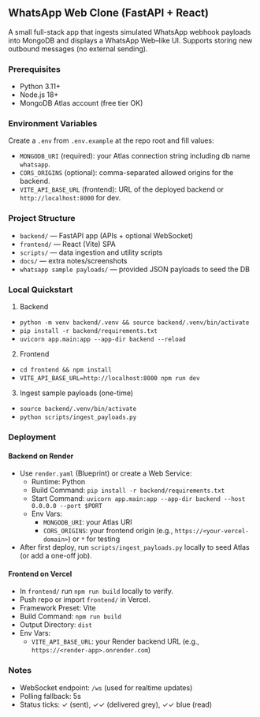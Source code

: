 ## WhatsApp Web Clone (FastAPI + React)

A small full-stack app that ingests simulated WhatsApp webhook payloads into MongoDB and displays a WhatsApp Web–like UI. Supports storing new outbound messages (no external sending).

### Prerequisites
- Python 3.11+
- Node.js 18+
- MongoDB Atlas account (free tier OK)

### Environment Variables
Create a `.env` from `.env.example` at the repo root and fill values:
- `MONGODB_URI` (required): your Atlas connection string including db name `whatsapp`.
- `CORS_ORIGINS` (optional): comma-separated allowed origins for the backend.
- `VITE_API_BASE_URL` (frontend): URL of the deployed backend or `http://localhost:8000` for dev.

### Project Structure
- `backend/` — FastAPI app (APIs + optional WebSocket)
- `frontend/` — React (Vite) SPA
- `scripts/` — data ingestion and utility scripts
- `docs/` — extra notes/screenshots
- `whatsapp sample payloads/` — provided JSON payloads to seed the DB

### Local Quickstart
1) Backend
- `python -m venv backend/.venv && source backend/.venv/bin/activate`
- `pip install -r backend/requirements.txt`
- `uvicorn app.main:app --app-dir backend --reload`

2) Frontend
- `cd frontend && npm install`
- `VITE_API_BASE_URL=http://localhost:8000 npm run dev`

3) Ingest sample payloads (one-time)
- `source backend/.venv/bin/activate`
- `python scripts/ingest_payloads.py`

### Deployment

#### Backend on Render
- Use `render.yaml` (Blueprint) or create a Web Service:
  - Runtime: Python
  - Build Command: `pip install -r backend/requirements.txt`
  - Start Command: `uvicorn app.main:app --app-dir backend --host 0.0.0.0 --port $PORT`
  - Env Vars:
    - `MONGODB_URI`: your Atlas URI
    - `CORS_ORIGINS`: your frontend origin (e.g., `https://<your-vercel-domain>`) or `*` for testing
- After first deploy, run `scripts/ingest_payloads.py` locally to seed Atlas (or add a one-off job).

#### Frontend on Vercel
- In `frontend/` run `npm run build` locally to verify.
- Push repo or import `frontend/` in Vercel.
- Framework Preset: Vite
- Build Command: `npm run build`
- Output Directory: `dist`
- Env Vars:
  - `VITE_API_BASE_URL`: your Render backend URL (e.g., `https://<render-app>.onrender.com`)

### Notes
- WebSocket endpoint: `/ws` (used for realtime updates)
- Polling fallback: 5s
- Status ticks: ✓ (sent), ✓✓ (delivered grey), ✓✓ blue (read)